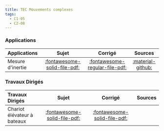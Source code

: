 ```yaml
---
title: TEC Mouvements complexes 
tags:
  - C1-05
  - C2-08
---
```



### Applications 
 
| Applications | Sujet | Corrigé | Sources  | 
| :-------------- | :---: | :-----: | :------: | 
| Mesure d'inertie | [:fontawesome-solid-file-pdf:](https://github.com/xpessoles/ALL_PDF/raw/main/PDF/Cy_05_01_Application_05_MesureInertie_Sujet.pdf) | [:fontawesome-regular-file-pdf:](https://github.com/xpessoles/ALL_PDF/raw/main/PDF/Cy_05_01_Application_05_MesureInertie_Corrige.pdf) | [:material-github:](https://github.com/xpessoles/PSI_Cy_05_Energetique/tree/main/Chapitre_01_Energetique/Cy_05_01_Application_05_MesureInertie) | 

### Travaux Dirigés 
 
| Travaux Dirigés | Sujet | Corrigé | Sources  | 
| :-------------- | :---: | :-----: | :------: | 
| Chariot élévateur à bateaux | [:fontawesome-solid-file-pdf:](https://github.com/xpessoles/ALL_PDF/raw/main/PDF/Cy_05_01_Application_03_AscBateau_Sujet.pdf) | [:fontawesome-solid-file-pdf:](https://github.com/xpessoles/ALL_PDF/raw/main/PDF/Cy_05_01_Application_03_AscBateau_Corrige.pdf) | | Quille pendulaire | [:fontawesome-solid-file-pdf:](https://github.com/xpessoles/ALL_PDF/raw/main/PDF/Cy_05_01_TD_02_Quille_Sujet.pdf) | [:fontawesome-solid-file-pdf:](https://github.com/xpessoles/ALL_PDF/raw/main/PDF/Cy_05_01_TD_02_Quille_Corrige.pdf) | | Robot de dépose de fibres optiques | [:fontawesome-solid-file-pdf:](https://github.com/xpessoles/ALL_PDF/raw/main/PDF/Cy_05_01_TD_04_RobotFibre_Sujet.pdf) | [:fontawesome-solid-file-pdf:](https://github.com/xpessoles/ALL_PDF/raw/main/PDF/Cy_05_01_TD_04_RobotFibre_Corrige.pdf) | [:material-github:](https://github.com/xpessoles/PSI_Cy_05_Energetique/tree/main/Chapitre_01_Energetique/Cy_05_01_TD_04_RobotFibre) | 



